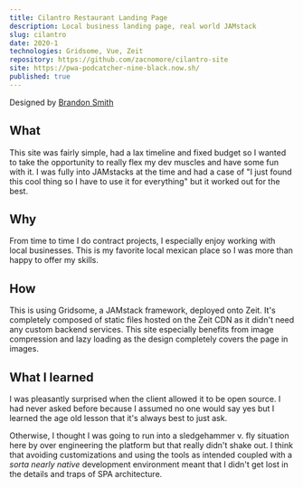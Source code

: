 ```yaml
---
title: Cilantro Restaurant Landing Page
description: Local business landing page, real world JAMstack
slug: cilantro
date: 2020-1
technologies: Gridsome, Vue, Zeit
repository: https://github.com/zacnomore/cilantro-site
site: https://pwa-podcatcher-nine-black.now.sh/
published: true
---
```


Designed by [Brandon Smith](https://www.linkedin.com/in/brandon-smith-85142737/)

## What

This site was fairly simple, had a lax timeline and fixed budget so I wanted to take the opportunity to really flex my dev muscles and have some fun with it. I was fully into JAMstacks at the time and had a case of "I just found this cool thing so I have to use it for everything" but it worked out for the best.

## Why

From time to time I do contract projects, I especially enjoy working with local businesses. This is my favorite local mexican place so I was more than happy to offer my skills.

## How

This is using Gridsome, a JAMstack framework, deployed onto Zeit. It's completely composed of static files hosted on the Zeit CDN as it didn't need any custom backend services. This site especially benefits from image compression and lazy loading as the design completely covers the page in images. 

## What I learned

I was pleasantly surprised when the client allowed it to be open source. I had never asked before because I assumed no one would say yes but I learned the age old lesson that it's always best to just ask.

Otherwise, I thought I was going to run into a sledgehammer v. fly situation here by over engineering the platform but that really didn't shake out. I think that avoiding customizations and using the tools as intended coupled with a _sorta nearly native_ development environment meant that I didn't get lost in the details and traps of SPA architecture.
